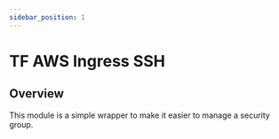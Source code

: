 ```yaml
---
sidebar_position: 1
---
```


# TF AWS Ingress SSH
## Overview
This module is a simple wrapper to make it easier to manage a security group.

[chge]: ./CHANGES.md
[code]: ./CODE-OF-CONDUCT.md
[cont]: ./CONTRIBUTING.md
[lice]: ./LICENSE.md
